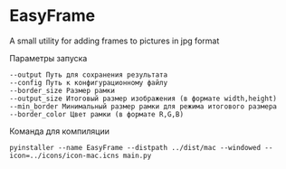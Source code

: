 # EasyFrame
A small utility for adding frames to pictures in jpg format

Параметры запуска
 ```
--output Путь для сохранения результата
--config Путь к конфигурационному файлу
--border_size Размер рамки
--output_size Итоговый размер изображения (в формате width,height)
--min_border Минимальный размер рамки для режима итогового размера
--border_color Цвет рамки (в формате R,G,B)
```
Команда для компиляции
```
pyinstaller --name EasyFrame --distpath ../dist/mac --windowed --icon=../icons/icon-mac.icns main.py
```